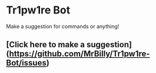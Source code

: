 # Tr1pw1re Bot

Make a suggestion for commands or anything!  

## [Click here to make a suggestion] (https://github.com/MrBilly/Tr1pw1re-Bot/issues)

